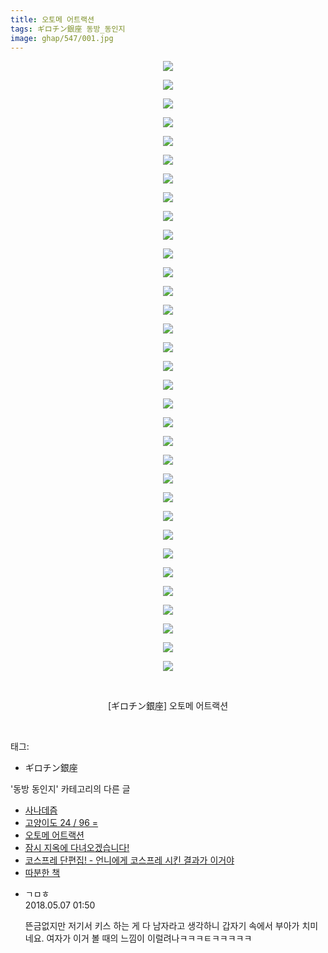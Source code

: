 ```yaml
---
title: 오토메 어트랙션
tags: ギロチン銀座 동방_동인지
image: ghap/547/001.jpg
---
```

<div class="article">
<p style="text-align: center; clear: none; float: none;"><img src="{{ site.nasurl }}/ghap/547/001.jpg"/></p>
<p style="text-align: center; clear: none; float: none;"><img src="{{ site.nasurl }}/ghap/547/002.jpg"/></p>
<p style="text-align: center; clear: none; float: none;"><img src="{{ site.nasurl }}/ghap/547/003.png"/></p>
<p style="text-align: center; clear: none; float: none;"><img src="{{ site.nasurl }}/ghap/547/004.png"/></p>
<p style="text-align: center; clear: none; float: none;"><img src="{{ site.nasurl }}/ghap/547/005.png"/></p>
<p style="text-align: center; clear: none; float: none;"><img src="{{ site.nasurl }}/ghap/547/006.png"/></p>
<p style="text-align: center; clear: none; float: none;"><img src="{{ site.nasurl }}/ghap/547/007.png"/></p>
<p style="text-align: center; clear: none; float: none;"><img src="{{ site.nasurl }}/ghap/547/008.png"/></p>
<p style="text-align: center; clear: none; float: none;"><img src="{{ site.nasurl }}/ghap/547/009.png"/></p>
<p style="text-align: center; clear: none; float: none;"><img src="{{ site.nasurl }}/ghap/547/010.png"/></p>
<p style="text-align: center; clear: none; float: none;"><img src="{{ site.nasurl }}/ghap/547/011.png"/></p>
<p style="text-align: center; clear: none; float: none;"><img src="{{ site.nasurl }}/ghap/547/012.png"/></p>
<p style="text-align: center; clear: none; float: none;"><img src="{{ site.nasurl }}/ghap/547/013.png"/></p>
<p style="text-align: center; clear: none; float: none;"><img src="{{ site.nasurl }}/ghap/547/014.png"/></p>
<p style="text-align: center; clear: none; float: none;"><img src="{{ site.nasurl }}/ghap/547/015.png"/></p>
<p style="text-align: center; clear: none; float: none;"><img src="{{ site.nasurl }}/ghap/547/016.png"/></p>
<p style="text-align: center; clear: none; float: none;"><img src="{{ site.nasurl }}/ghap/547/017.png"/></p>
<p style="text-align: center; clear: none; float: none;"><img src="{{ site.nasurl }}/ghap/547/018.png"/></p>
<p style="text-align: center; clear: none; float: none;"><img src="{{ site.nasurl }}/ghap/547/019.png"/></p>
<p style="text-align: center; clear: none; float: none;"><img src="{{ site.nasurl }}/ghap/547/020.png"/></p>
<p style="text-align: center; clear: none; float: none;"><img src="{{ site.nasurl }}/ghap/547/021.png"/></p>
<p style="text-align: center; clear: none; float: none;"><img src="{{ site.nasurl }}/ghap/547/022.png"/></p>
<p style="text-align: center; clear: none; float: none;"><img src="{{ site.nasurl }}/ghap/547/023.png"/></p>
<p style="text-align: center; clear: none; float: none;"><img src="{{ site.nasurl }}/ghap/547/024.png"/></p>
<p style="text-align: center; clear: none; float: none;"><img src="{{ site.nasurl }}/ghap/547/025.png"/></p>
<p style="text-align: center; clear: none; float: none;"><img src="{{ site.nasurl }}/ghap/547/026.png"/></p>
<p style="text-align: center; clear: none; float: none;"><img src="{{ site.nasurl }}/ghap/547/027.png"/></p>
<p style="text-align: center; clear: none; float: none;"><img src="{{ site.nasurl }}/ghap/547/028.png"/></p>
<p style="text-align: center; clear: none; float: none;"><img src="{{ site.nasurl }}/ghap/547/029.png"/></p>
<p style="text-align: center; clear: none; float: none;"><img src="{{ site.nasurl }}/ghap/547/030.png"/></p>
<p style="text-align: center; clear: none; float: none;"><img src="{{ site.nasurl }}/ghap/547/031.png"/></p>
<p style="text-align: center; clear: none; float: none;"><img src="{{ site.nasurl }}/ghap/547/032.png"/></p>
<p style="text-align: center; clear: none; float: none;"><img src="{{ site.nasurl }}/ghap/547/033.png"/></p>
<p style="text-align: center; clear: none; float: none;"><br/></p>
<p style="text-align: center; clear: none; float: none;">[ギロチン銀座] 오토메 어트랙션</p>
<p><br/></p>
</div><div class="tagTrail">
<p>태그: </p>
<ul>
<li>ギロチン銀座</li>
</ul>
</div><div class="another">
<p>'동방 동인지' 카테고리의 다른 글</p>
<ul>
<li><a href="/2016-06-25-ghap_549">사나데즘</a></li>
<li><a href="/2016-06-25-ghap_548">고양이도 24 / 96 =</a></li>
<li><a href="/2016-06-25-ghap_547">오토메 어트랙션</a></li>
<li><a href="/2016-06-25-ghap_546">잠시 지옥에 다녀오겠습니다!</a></li>
<li><a href="/2016-06-25-ghap_545">코스프레 단편집! - 언니에게 코스프레 시킨 결과가 이거야</a></li>
<li><a href="/2016-06-25-ghap_544">따분한 책</a></li>
</ul>
</div><div class="cb_module cb_fluid">
<div class="cb_wrt cb_profile">
<div class="comment">
<ul>
<li class="cb_thumb_off" id="comment15251594">
<div class="cb_comment_area">
<div class="cb_info_area">
<div class="cb_section">
<span class="cb_nick_name">ㄱㅁㅎ</span>
</div>
<div class="cb_section">
<span class="cb_date">2018.05.07 01:50 </span>
</div>
</div>
<div class="cb_dsc_comment">
<p class="cb_dsc">
											뜬금없지만 저기서 키스 하는 게 다 남자라고 생각하니 갑자기 속에서 부아가 치미네요. 여자가 이거 볼 때의 느낌이 이럴려나ㅋㅋㅋㅌㅋㅋㅋㅋㅋ
										</p>
</div>
</div></li>
</ul>
</div>
</div><!-- commentList close -->
</div>